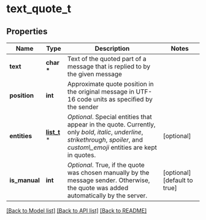 # text_quote_t

## Properties
Name | Type | Description | Notes
------------ | ------------- | ------------- | -------------
**text** | **char \*** | Text of the quoted part of a message that is replied to by the given message | 
**position** | **int** | Approximate quote position in the original message in UTF-16 code units as specified by the sender | 
**entities** | [**list_t**](message_entity.md) \* | *Optional*. Special entities that appear in the quote. Currently, only *bold*, *italic*, *underline*, *strikethrough*, *spoiler*, and *custom\\_emoji* entities are kept in quotes. | [optional] 
**is_manual** | **int** | *Optional*. True, if the quote was chosen manually by the message sender. Otherwise, the quote was added automatically by the server. | [optional] [default to true]

[[Back to Model list]](../README.md#documentation-for-models) [[Back to API list]](../README.md#documentation-for-api-endpoints) [[Back to README]](../README.md)


